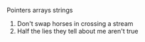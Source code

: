 Pointers arrays strings
1. Don't swap horses in crossing a stream
6. Half the lies they tell about me aren't true
